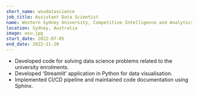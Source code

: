 ```yaml
---
short_name: wsudatascience
job_title: Assistant Data Scientist
name: Western Sydney University, Competitive Intelligence and Analytics.
location: Sydney, Australia
image: wsu.jpg
start_date: 2022-07-05
end_date: 2022-11-20
---
```


* Developed code for solving data science problems related to the university enrolments.
* Developed ‘Streamlit’ application in Python for data visualisation.
* Implemented CI/CD pipeline and maintained code documentation using Sphinx.